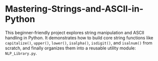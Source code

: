 # Mastering-Strings-and-ASCII-in-Python
This beginner-friendly project explores string manipulation and ASCII handling in Python. It demonstrates how to build core string functions like `capitalize()`, `upper()`, `lower()`, `isalpha()`, `isdigit()`, and `isalnum()` from scratch, and finally organizes them into a reusable utility module: `NLP_Library.py`.
